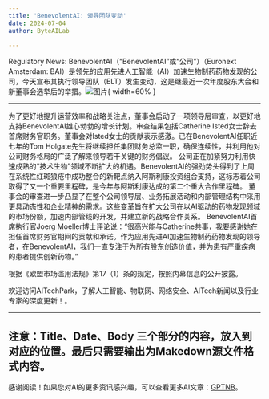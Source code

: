 ```yaml
---
title: 'BenevolentAI: 领导团队变动'
date: 2024-07-04
author: ByteAILab

---
```


Regulatory News: BenevolentAI（“BenevolentAI”或“公司”）（Euronext Amsterdam: BAI）是领先的应用先进人工智能（AI）加速生物制药药物发现的公司，今天宣布其执行领导团队（ELT）发生变动，这是继最近一次年度股东大会和新董事会选举后的举措。![图片](https://ai-techpark.com/wp-content/uploads/2024/07/BenevolentAI-960x540.jpg){ width=60% }

---

为了更好地提升运营效率和战略关注点，董事会启动了一项领导层审查，以更好地支持BenevolentAI雄心勃勃的增长计划。审查结果包括Catherine Isted女士辞去首席财务官职务。董事会对Isted女士的贡献表示感激。已在BenevolentAI任职近七年的Tom Holgate先生将继续担任集团财务总监一职，确保连续性，并利用他对公司财务格局的广泛了解来领导若干关键的财务倡议。
公司正在加紧努力利用快速成熟的“技术生物”领域不断扩大的机遇。BenevolentAI的强劲势头得到了上周在系统性红斑狼疮中成功整合的新靶点纳入阿斯利康投资组合支持，这标志着公司取得了又一个重要里程碑，是今年与阿斯利康达成的第二个重大合作里程碑。
董事会的审查进一步凸显了在整个公司领导层、业务拓展活动和内部管理结构中采用更具动态性和企业精神的需求。这些变革旨在扩大公司在以AI驱动的药物发现领域的市场份额，加速内部管线的开发，并建立新的战略合作关系。
BenevolentAI首席执行官Joerg Moeller博士评论说：“很高兴能与Catherine共事，我要感谢她在担任首席财务官期间的贡献和承诺。作为应用先进AI加速生物制药药物发现的领导者，在BenevolentAI，我们一直专注于为所有股东创造价值，并为患有严重疾病的患者提供创新药物。”

根据《欧盟市场滥用法规》第17（1）条的规定，按照内幕信息的公开披露。

欢迎访问AITechPark，了解人工智能、物联网、网络安全、AITech新闻以及行业专家的深度更新！。

---
注意：Title、Date、Body 三个部分的内容，放入到对应的位置。最后只需要输出为Makedown源文件格式内容。
---
感谢阅读！如果您对AI的更多资讯感兴趣，可以查看更多AI文章：[GPTNB](https://gptnb.com)。
